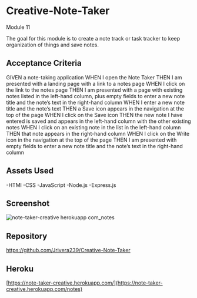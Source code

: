 # Creative-Note-Taker

Module 11

The goal for this module is to create a note track or task tracker to keep organization of things and save notes.

## Acceptance Criteria
GIVEN a note-taking application
WHEN I open the Note Taker
THEN I am presented with a landing page with a link to a notes page
WHEN I click on the link to the notes page
THEN I am presented with a page with existing notes listed in the left-hand column, plus empty fields to enter a new note title and the note’s text in the right-hand column
WHEN I enter a new note title and the note’s text
THEN a Save icon appears in the navigation at the top of the page
WHEN I click on the Save icon
THEN the new note I have entered is saved and appears in the left-hand column with the other existing notes
WHEN I click on an existing note in the list in the left-hand column
THEN that note appears in the right-hand column
WHEN I click on the Write icon in the navigation at the top of the page
THEN I am presented with empty fields to enter a new note title and the note’s text in the right-hand column

##  Assets Used

-HTMl
-CSS
-JavaScript
-Node.js
-Express.js
## Screenshot
![note-taker-creative herokuapp com_notes](https://user-images.githubusercontent.com/106676739/189235280-32bee5e3-ebb7-4e0e-885f-9dbd680ea03c.png)

## Repository

https://github.com/Jrivera239/Creative-Note-Taker

## Heroku

[https://note-taker-creative.herokuapp.com/](https://note-taker-creative.herokuapp.com/notes)
